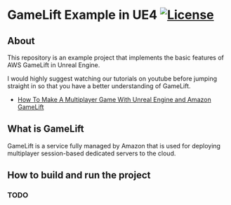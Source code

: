 # GameLift Example in UE4 [![License](https://img.shields.io/github/license/chris-gong/gamelift-example-ue4.svg)](https://github.com/chris-gong/gamelift-example-ue4/blob/master/LICENSE)

## About
This repository is an example project that implements the basic features of AWS GameLift in Unreal Engine.

I would highly suggest watching our tutorials on youtube before jumping straight in so that you have a better understanding of GameLift.

- [How To Make A Multiplayer Game With Unreal Engine and Amazon GameLift](https://www.youtube.com/watch?v=tOy0xYaP3wA&list=PLa1dM5bPQv0u2IWZRIxtRqwWVJNOUtlbF)

## What is GameLift

GameLift is a service fully managed by Amazon that is used for deploying multiplayer session-based dedicated servers to the cloud.

## How to build and run the project

### TODO
